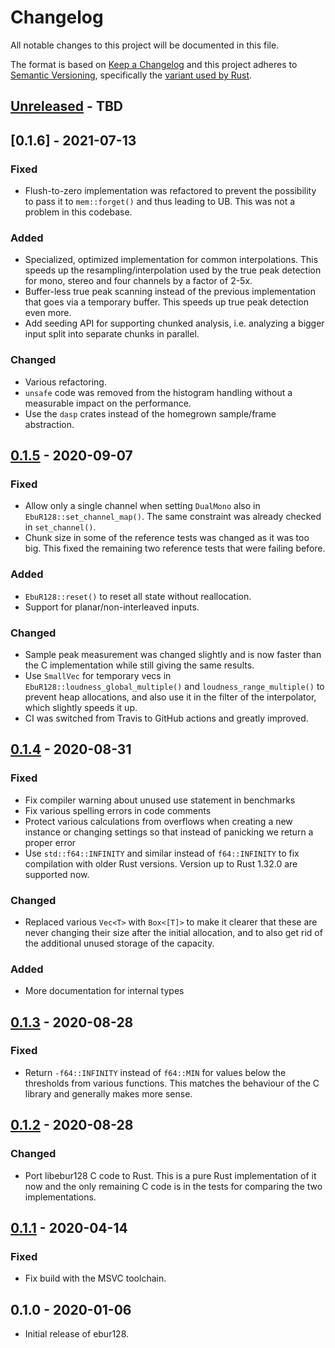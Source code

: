 # Changelog
All notable changes to this project will be documented in this file.

The format is based on [Keep a Changelog](http://keepachangelog.com/en/1.0.0/)
and this project adheres to [Semantic Versioning](http://semver.org/spec/v2.0.0.html),
specifically the [variant used by Rust](http://doc.crates.io/manifest.html#the-version-field).

## [Unreleased] - TBD

## [0.1.6] - 2021-07-13
### Fixed
- Flush-to-zero implementation was refactored to prevent the possibility to
  pass it to `mem::forget()` and thus leading to UB. This was not a problem in
  this codebase.

### Added
- Specialized, optimized implementation for common interpolations. This speeds
  up the resampling/interpolation used by the true peak detection for mono,
  stereo and four channels by a factor of 2-5x.
- Buffer-less true peak scanning instead of the previous implementation that
  goes via a temporary buffer. This speeds up true peak detection even more.
- Add seeding API for supporting chunked analysis, i.e. analyzing a bigger
  input split into separate chunks in parallel.

### Changed
- Various refactoring.
- `unsafe` code was removed from the histogram handling without a measurable
  impact on the performance.
- Use the `dasp` crates instead of the homegrown sample/frame abstraction.

## [0.1.5] - 2020-09-07
### Fixed
- Allow only a single channel when setting `DualMono` also in
  `EbuR128::set_channel_map()`. The same constraint was already checked in
  `set_channel()`.
- Chunk size in some of the reference tests was changed as it was too big.
  This fixed the remaining two reference tests that were failing before.

### Added
- `EbuR128::reset()` to reset all state without reallocation.
- Support for planar/non-interleaved inputs.

### Changed
- Sample peak measurement was changed slightly and is now faster than the C
  implementation while still giving the same results.
- Use `SmallVec` for temporary vecs in `EbuR128::loudness_global_multiple()`
  and `loudness_range_multiple()` to prevent heap allocations, and also use it
  in the filter of the interpolator, which slightly speeds it up.
- CI was switched from Travis to GitHub actions and greatly improved.

## [0.1.4] - 2020-08-31
### Fixed
- Fix compiler warning about unused use statement in benchmarks
- Fix various spelling errors in code comments
- Protect various calculations from overflows when creating a new instance or
  changing settings so that instead of panicking we return a proper error
- Use `std::f64::INFINITY` and similar instead of `f64::INFINITY` to fix
  compilation with older Rust versions. Version up to Rust 1.32.0 are
  supported now.

### Changed
- Replaced various `Vec<T>` with `Box<[T]>` to make it clearer that these are
  never changing their size after the initial allocation, and to also get rid
  of the additional unused storage of the capacity.

### Added
- More documentation for internal types

## [0.1.3] - 2020-08-28
### Fixed
- Return `-f64::INFINITY` instead of `f64::MIN` for values below the
  thresholds from various functions. This matches the behaviour of the C
  library and generally makes more sense.

## [0.1.2] - 2020-08-28
### Changed
- Port libebur128 C code to Rust. This is a pure Rust implementation of it now
  and the only remaining C code is in the tests for comparing the two
  implementations.

## [0.1.1] - 2020-04-14
### Fixed
- Fix build with the MSVC toolchain.

## 0.1.0 - 2020-01-06
- Initial release of ebur128.

[Unreleased]: https://github.com/sdroege/rust-muldiv/compare/0.1.5...HEAD
[0.1.5]: https://github.com/sdroege/ebur128/compare/0.1.4...0.1.5
[0.1.4]: https://github.com/sdroege/ebur128/compare/0.1.3...0.1.4
[0.1.3]: https://github.com/sdroege/ebur128/compare/0.1.2...0.1.3
[0.1.2]: https://github.com/sdroege/ebur128/compare/0.1.1...0.1.2
[0.1.1]: https://github.com/sdroege/ebur128/compare/0.1.0...0.1.1
